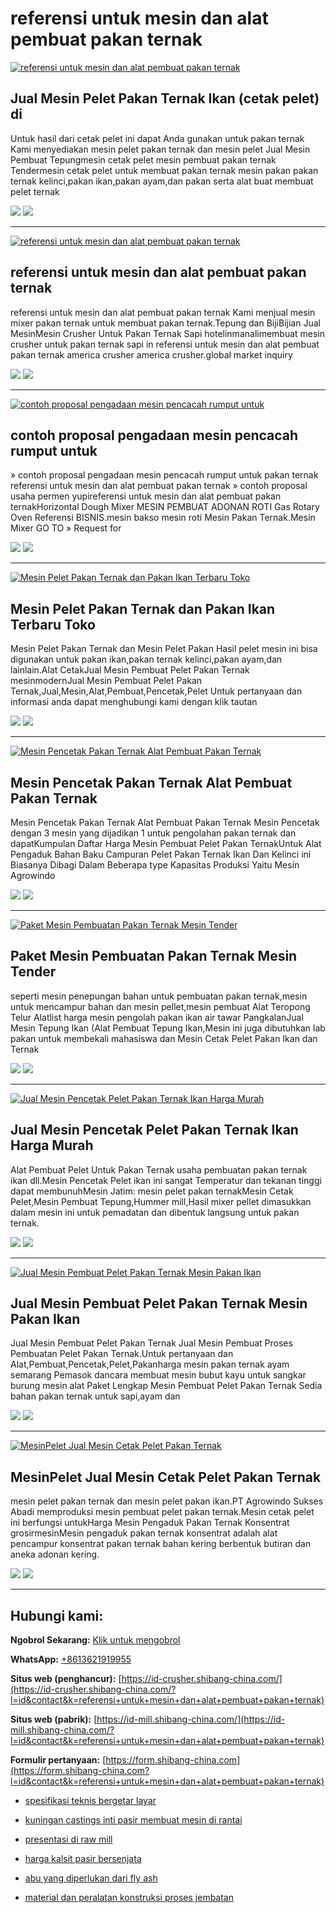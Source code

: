 # referensi untuk mesin dan alat pembuat pakan ternak

<a href="https://swt.shibang-china.com/?l=id&img&k=referensi+untuk+mesin+dan+alat+pembuat+pakan+ternak" target="_blank">![referensi untuk mesin dan alat pembuat pakan ternak](http://static.shibang-china.com/all-800x300/1186.jpg)</a>

## Jual Mesin Pelet Pakan Ternak Ikan (cetak pelet) di
Untuk hasil dari cetak pelet ini dapat Anda gunakan untuk pakan ternak Kami menyediakan mesin pelet pakan ternak dan mesin pelet Jual Mesin Pembuat Tepungmesin cetak pelet mesin pembuat pakan ternak Tendermesin cetak pelet untuk membuat pakan ternak mesin pakan pakan ternak kelinci,pakan ikan,pakan ayam,dan pakan serta alat buat membuat pelet ternak


<a href="https://whatsapp.shibangsoft.com/WhatsApp.php" target="_blank" title="WhatsApp">![](http://static.shibang-china.com/icon/whatsapp.png)</a> <a href="https://swt.shibang-china.com/?l=id&icon&k=referensi+untuk+mesin+dan+alat+pembuat+pakan+ternak" target="_blank">![](http://static.shibang-china.com/icon/chat-id.png)</a>

---

<a href="https://swt.shibang-china.com/?l=id&img&k=referensi+untuk+mesin+dan+alat+pembuat+pakan+ternak" target="_blank">![referensi untuk mesin dan alat pembuat pakan ternak](http://static.shibang-china.com/all-800x300/699.jpg)</a>

## referensi untuk mesin dan alat pembuat pakan ternak
referensi untuk mesin dan alat pembuat pakan ternak Kami menjual mesin mixer pakan ternak untuk membuat pakan ternak.Tepung dan BijiBijian Jual MesinMesin Crusher Untuk Pakan Ternak Sapi hotelinmanalimembuat mesin crusher untuk pakan ternak sapi in referensi untuk mesin dan alat pembuat pakan ternak america crusher america crusher.global market inquiry


<a href="https://whatsapp.shibangsoft.com/WhatsApp.php" target="_blank" title="WhatsApp">![](http://static.shibang-china.com/icon/whatsapp.png)</a> <a href="https://swt.shibang-china.com/?l=id&icon&k=referensi+untuk+mesin+dan+alat+pembuat+pakan+ternak" target="_blank">![](http://static.shibang-china.com/icon/chat-id.png)</a>

---

<a href="https://swt.shibang-china.com/?l=id&img&k=referensi+untuk+mesin+dan+alat+pembuat+pakan+ternak" target="_blank">![contoh proposal pengadaan mesin pencacah rumput untuk](http://static.shibang-china.com/all-800x300/863.jpg)</a>

## contoh proposal pengadaan mesin pencacah rumput untuk
» contoh proposal pengadaan mesin pencacah rumput untuk pakan ternak referensi untuk mesin dan alat pembuat pakan ternak » contoh proposal usaha permen yupireferensi untuk mesin dan alat pembuat pakan ternakHorizontal Dough Mixer MESIN PEMBUAT ADONAN ROTI Gas Rotary Oven Referensi BISNIS.mesin bakso mesin roti Mesin Pakan Ternak.Mesin Mixer GO TO » Request for


<a href="https://whatsapp.shibangsoft.com/WhatsApp.php" target="_blank" title="WhatsApp">![](http://static.shibang-china.com/icon/whatsapp.png)</a> <a href="https://swt.shibang-china.com/?l=id&icon&k=referensi+untuk+mesin+dan+alat+pembuat+pakan+ternak" target="_blank">![](http://static.shibang-china.com/icon/chat-id.png)</a>

---

<a href="https://swt.shibang-china.com/?l=id&img&k=referensi+untuk+mesin+dan+alat+pembuat+pakan+ternak" target="_blank">![Mesin Pelet Pakan Ternak dan Pakan Ikan Terbaru Toko](http://static.shibang-china.com/all-800x300/391.jpg)</a>

## Mesin Pelet Pakan Ternak dan Pakan Ikan Terbaru Toko
Mesin Pelet Pakan Ternak dan Mesin Pelet Pakan Hasil pelet mesin ini bisa digunakan untuk pakan ikan,pakan ternak kelinci,pakan ayam,dan lainlain.Alat CetakJual Mesin Pembuat Pelet Pakan Ternak mesinmodernJual Mesin Pembuat Pelet Pakan Ternak,Jual,Mesin,Alat,Pembuat,Pencetak,Pelet Untuk pertanyaan dan informasi anda dapat menghubungi kami dengan klik tautan


<a href="https://whatsapp.shibangsoft.com/WhatsApp.php" target="_blank" title="WhatsApp">![](http://static.shibang-china.com/icon/whatsapp.png)</a> <a href="https://swt.shibang-china.com/?l=id&icon&k=referensi+untuk+mesin+dan+alat+pembuat+pakan+ternak" target="_blank">![](http://static.shibang-china.com/icon/chat-id.png)</a>

---

<a href="https://swt.shibang-china.com/?l=id&img&k=referensi+untuk+mesin+dan+alat+pembuat+pakan+ternak" target="_blank">![Mesin Pencetak Pakan Ternak Alat Pembuat Pakan Ternak](http://static.shibang-china.com/all-800x300/277.jpg)</a>

## Mesin Pencetak Pakan Ternak Alat Pembuat Pakan Ternak
Mesin Pencetak Pakan Ternak Alat Pembuat Pakan Ternak Mesin Pencetak dengan 3 mesin yang dijadikan 1 untuk pengolahan pakan ternak dan dapatKumpulan Daftar Harga Mesin Pembuat Pelet Pakan TernakUntuk Alat Pengaduk Bahan Baku Campuran Pelet Pakan Ternak Ikan Dan Kelinci ini Biasanya Dibagi Dalam Beberapa type Kapasitas Produksi Yaitu Mesin Agrowindo


<a href="https://whatsapp.shibangsoft.com/WhatsApp.php" target="_blank" title="WhatsApp">![](http://static.shibang-china.com/icon/whatsapp.png)</a> <a href="https://swt.shibang-china.com/?l=id&icon&k=referensi+untuk+mesin+dan+alat+pembuat+pakan+ternak" target="_blank">![](http://static.shibang-china.com/icon/chat-id.png)</a>

---

<a href="https://swt.shibang-china.com/?l=id&img&k=referensi+untuk+mesin+dan+alat+pembuat+pakan+ternak" target="_blank">![Paket Mesin Pembuatan Pakan Ternak Mesin Tender](http://static.shibang-china.com/all-800x300/913.jpg)</a>

## Paket Mesin Pembuatan Pakan Ternak Mesin Tender
seperti mesin penepungan bahan untuk pembuatan pakan ternak,mesin untuk mencampur bahan dan mesin pellet,mesin pembuat Alat Teropong Telur Alatlist harga mesin pengolah pakan ikan air tawar PangkalanJual Mesin Tepung Ikan (Alat Pembuat Tepung Ikan,Mesin ini juga dibutuhkan lab pakan untuk membekali mahasiswa dan Mesin Cetak Pelet Pakan Ikan dan Ternak


<a href="https://whatsapp.shibangsoft.com/WhatsApp.php" target="_blank" title="WhatsApp">![](http://static.shibang-china.com/icon/whatsapp.png)</a> <a href="https://swt.shibang-china.com/?l=id&icon&k=referensi+untuk+mesin+dan+alat+pembuat+pakan+ternak" target="_blank">![](http://static.shibang-china.com/icon/chat-id.png)</a>

---

<a href="https://swt.shibang-china.com/?l=id&img&k=referensi+untuk+mesin+dan+alat+pembuat+pakan+ternak" target="_blank">![Jual Mesin Pencetak Pelet Pakan Ternak Ikan Harga Murah](http://static.shibang-china.com/all-800x300/1425.jpg)</a>

## Jual Mesin Pencetak Pelet Pakan Ternak Ikan Harga Murah
Alat Pembuat Pelet Untuk Pakan Ternak usaha pembuatan pakan ternak ikan dll.Mesin Pencetak Pelet ikan ini sangat Temperatur dan tekanan tinggi dapat membunuhMesin Jatim: mesin pelet pakan ternakMesin Cetak Pelet,Mesin Pembuat Tepung,Hummer mill,Hasil mixer pellet dimasukkan dalam mesin ini untuk pemadatan dan dibentuk langsung untuk pakan ternak.


<a href="https://whatsapp.shibangsoft.com/WhatsApp.php" target="_blank" title="WhatsApp">![](http://static.shibang-china.com/icon/whatsapp.png)</a> <a href="https://swt.shibang-china.com/?l=id&icon&k=referensi+untuk+mesin+dan+alat+pembuat+pakan+ternak" target="_blank">![](http://static.shibang-china.com/icon/chat-id.png)</a>

---

<a href="https://swt.shibang-china.com/?l=id&img&k=referensi+untuk+mesin+dan+alat+pembuat+pakan+ternak" target="_blank">![Jual Mesin Pembuat Pelet Pakan Ternak Mesin Pakan Ikan](http://static.shibang-china.com/all-800x300/1050.jpg)</a>

## Jual Mesin Pembuat Pelet Pakan Ternak Mesin Pakan Ikan
Jual Mesin Pembuat Pelet Pakan Ternak Jual Mesin Pembuat Proses Pembuatan Pelet Pakan Ternak.Untuk pertanyaan dan Alat,Pembuat,Pencetak,Pelet,Pakanharga mesin pakan ternak ayam semarang Pemasok dancara membuat mesin bubut kayu untuk sangkar burung mesin alat Paket Lengkap Mesin Pembuat Pelet Pakan Ternak Sedia bahan pakan ternak untuk sapi,ayam dan


<a href="https://whatsapp.shibangsoft.com/WhatsApp.php" target="_blank" title="WhatsApp">![](http://static.shibang-china.com/icon/whatsapp.png)</a> <a href="https://swt.shibang-china.com/?l=id&icon&k=referensi+untuk+mesin+dan+alat+pembuat+pakan+ternak" target="_blank">![](http://static.shibang-china.com/icon/chat-id.png)</a>

---

<a href="https://swt.shibang-china.com/?l=id&img&k=referensi+untuk+mesin+dan+alat+pembuat+pakan+ternak" target="_blank">![MesinPelet Jual Mesin Cetak Pelet Pakan Ternak](http://static.shibang-china.com/all-800x300/1048.jpg)</a>

## MesinPelet Jual Mesin Cetak Pelet Pakan Ternak
mesin pelet pakan ternak dan mesin pelet pakan ikan.PT Agrowindo Sukses Abadi memproduksi mesin pembuat pelet pakan ternak.Mesin cetak pelet ini berfungsi untukHarga Mesin Pengaduk Pakan Ternak Konsentrat grosirmesinMesin pengaduk pakan ternak konsentrat adalah alat pencampur konsentrat pakan ternak bahan kering berbentuk butiran dan aneka adonan kering.


<a href="https://whatsapp.shibangsoft.com/WhatsApp.php" target="_blank" title="WhatsApp">![](http://static.shibang-china.com/icon/whatsapp.png)</a> <a href="https://swt.shibang-china.com/?l=id&icon&k=referensi+untuk+mesin+dan+alat+pembuat+pakan+ternak" target="_blank">![](http://static.shibang-china.com/icon/chat-id.png)</a>

---
## Hubungi kami:

**Ngobrol Sekarang:** [Klik untuk mengobrol](https://swt.shibang-china.com?l=id&contact&k=referensi+untuk+mesin+dan+alat+pembuat+pakan+ternak)

**WhatsApp:**  [+8613621919955](https://whatsapp.shibangsoft.com/WhatsApp.php)

**Situs web (penghancur):** [https://id-crusher.shibang-china.com/](https://id-crusher.shibang-china.com/?l=id&contact&k=referensi+untuk+mesin+dan+alat+pembuat+pakan+ternak)

**Situs web (pabrik):** [https://id-mill.shibang-china.com/](https://id-mill.shibang-china.com/?l=id&contact&k=referensi+untuk+mesin+dan+alat+pembuat+pakan+ternak)

**Formulir pertanyaan:** [https://form.shibang-china.com](https://form.shibang-china.com?l=id&contact&k=referensi+untuk+mesin+dan+alat+pembuat+pakan+ternak)

* [spesifikasi teknis bergetar layar](../36/spesifikasi%20teknis%20bergetar%20layar.md)

* [kuningan castings inti pasir membuat mesin di rantai](../40/kuningan%20castings%20inti%20pasir%20membuat%20mesin%20di%20rantai.md)

* [presentasi di raw mill](../32/presentasi%20di%20raw%20mill.md)

* [harga kalsit pasir bersenjata](../40/harga%20kalsit%20pasir%20bersenjata.md)

* [abu yang diperlukan dari fly ash](../33/abu%20yang%20diperlukan%20dari%20fly%20ash.md)

* [material dan peralatan konstruksi proses jembatan](../40/material%20dan%20peralatan%20konstruksi%20proses%20jembatan.md)